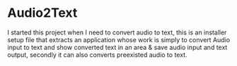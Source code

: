 # Audio2Text
I started this project when I need to convert audio to text, this is an installer setup file that extracts an application whose work is simply to convert Audio input to text and show converted text in an area &amp; save audio input and text output, secondly it can also converts preexisted audio to text.

